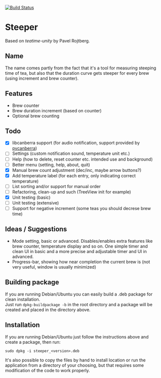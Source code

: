[![Build Status](https://travis-ci.org/hymnis/steeper.svg?branch=master)](https://travis-ci.org/hymnis/steeper)

# Steeper

Based on *teatime-unity* by Pavel Rojtberg.

## Name
The name comes partly from the fact that it's a tool for measuring steeping time of tea, but also that the duration curve gets steeper for every brew (using increment and brew counter).

## Features
- Brew counter
- Brew duration increment (based on counter)
- Optional brew counting

## Todo
- [x] libcanberra support (for audio notification, support provided by [pycanberra](https://github.com/psykoyiko/pycanberra/))
- [ ] Settings (custom notification sound, temperature unit etc.)
- [ ] Help (how to delete, reset counter etc. intended use and background)
- [ ] Better menu (setting, help, about, quit)
- [x] Manual brew count adjustment (dec/inc, maybe arrow buttons?)
- [x] Add temperature label (for each entry, only indicating correct temperature)
- [ ] List sorting and/or support for manual order
- [ ] Refactoring, clean-up and such (TreeView init for example)
- [x] Unit testing (basic)
- [ ] Unit testing (extensive)
- [ ] Support for negative increment (some teas you should decrese brew time)

## Ideas / Suggestions
- Mode setting, basic or advanced. Disables/enables extra features like brew counter, temperature display and so on. One simple timer and clean UI in basic and a more precise and adjustable timer and UI in advanced.
- Progress-bar, showing how near completion the current brew is (not very useful, window is usually minimized)

## Building package
If you are running Debian/Ubuntu you can easily build a .deb package for clean installation.  
Just run ```dpkg-buildpackage -b``` in the root directory and a package will be created and placed in the directory above.

## Installation
If you are running Debian/Ubuntu just follow the instructions above and create a package, then run:
```
sudo dpkg -i steeper_<version>.deb
```
It's also possible to copy the files by hand to install location or run the application from a directory of your choosing, but that requires some modification of the code to work properly.
